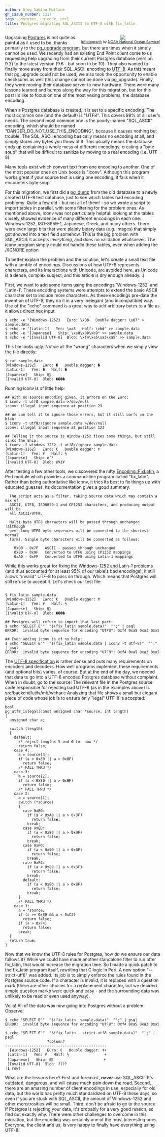 ```yaml
---
author: Greg Sabino Mullane
gh_issue_number: 1317
tags: postgres, unicode, perl
title: Postgres migrating SQL_ASCII to UTF-8 with fix_latin
---
```


<div class="separator" style="clear: both; float:right; text-align: center;"><a href="/blog/2017/07/21/postgres-migrating-sqlascii-to-utf-8/image-0.jpeg" imageanchor="1" style="clear: right; margin-bottom: 1em; margin-left: 1em;"><img border="0" data-original-height="395" data-original-width="500" src="/blog/2017/07/21/postgres-migrating-sqlascii-to-utf-8/image-0.jpeg"/></a><br/><small>(<a href="https://flic.kr/p/fZRp6G">photograph</a> by <a href="https://www.flickr.com/people/usoceangov/">NOAA National Ocean Service</a>)</small></div>

Upgrading [Postgres](https://www.postgresql.org/) is not quite as painful as it used to be, thanks
primarily to the [pg_upgrade program](https://www.postgresql.org/docs/current/static/pgupgrade.html), but there are times when it simply cannot be used.
We recently had an existing End Point client come to us requesting help upgrading from their current
Postgres database (version 9.2) to the latest version (9.6 - but soon to be 10). They also wanted
to finally move away from their SQL_ASCII encoding to [UTF-8](https://en.wikipedia.org/wiki/UTF-8). As this meant
that pg_upgrade could not be used, we also took the opportunity to enable
checksums as well (this change cannot be done via pg_upgrade). Finally, they
were moving their database server to new hardware. There were many lessons learned and bumps
along the way for this migration, but for this
post I'd like to focus on one of the most vexing problems, the database encoding.

When a Postgres database is created, it is set to a specific encoding. The most
common one (and the default) is "UTF8".  This covers
99% of all user's needs. The second most common one is the
poorly-named "SQL_ASCII" encoding, which should be named
"DANGER_DO_NOT_USE_THIS_ENCODING", because it causes nothing but trouble.
The SQL_ASCII encoding basically means no encoding at all, and simply stores
any bytes you throw at it. This usually means the database ends up containing a
whole mess of different encodings, creating a "byte soup" that will be
difficult to sanitize by moving to a real encoding (i.e. UTF-8).

Many tools exist which convert text from one encoding to another. One of the
most popular ones on Unix boxes is "iconv". Although this program works great
if your source text is using one encoding, it fails when it encounters
byte soup.

For this migration, we first did a [pg_dump](https://www.postgresql.org/docs/current/static/app-pgdump.html) from the old database to
a newly created UTF-8 test database, just to see which tables had encoding problems.
Quite a few did - but not all of them! - so we wrote a script to import tables
in parallel, with some filtering for the problem ones. As mentioned above,
iconv was not particularly helpful: looking at the tables closely showed
evidence of many different encodings in each one: Windows-1252, ISO-8859-1,  Japanese,
Greek, and many others. There were even large bits that were plainly
binary data (e.g. images) that simply got shoved into a text field somehow.
This is the big problem with SQL_ASCII: it accepts *everything*, and does no
validation whatsoever. The iconv program simply could not handle these tables,
even when adding the //IGNORE option.

To better explain the problem and the solution, let's create a small text
file with a jumble of encodings. Discussions of how UTF-8 represents
characters, and its interactions with Unicode, are avoided here, as
Unicode is a dense, complex subject, and this article is dry enough already. :)

First, we want to add some items using the encodings 'Windows-1252' and 'Latin-1'. These encoding
systems were attempts to extend the basic ASCII character set to include more characters. As these encodings
pre-date the invention of UTF-8, they do it in a very inelegant (and incompatible)
way. Use of the "echo" command is a great way to add arbitrary bytes to a file as it
allows direct hex input:

```
$ echo -e "[Windows-1252]   Euro: \x80   Double dagger: \x87" > sample.data
$ echo -e "[Latin-1]   Yen: \xa5   Half: \xbd" >> sample.data
$ echo -e "[Japanese]   Ship: \xe8\x88\xb9" >> sample.data
$ echo -e "[Invalid UTF-8]  Blob: \xf4\xa5\xa3\xa5" >> sample.data
```

This file looks ugly. Notice all the "wrong" characters when we simply view the file directly:

```
$ cat sample.data
[Windows-1252]   Euro: �   Double dagger: �
[Latin-1]   Yen: �   Half: �
[Japanese]   Ship: 船
[Invalid UTF-8]  Blob: ����
```

Running iconv is of little help:

```
## With no source encoding given, it errors on the Euro:
$ iconv -t utf8 sample.data >/dev/null
iconv: illegal input sequence at position 23

## We can tell it to ignore those errors, but it still barfs on the blob:
$ iconv -t utf8//ignore sample.data >/dev/null
iconv: illegal input sequence at position 123

## Telling it the source is Window-1252 fixes some things, but still sinks the Ship:
$ iconv -f windows-1252 -t utf8//ignore sample.data
[Windows-1252]   Euro: €   Double dagger: ‡
[Latin-1]   Yen: ¥   Half: ½
[Japanese]   Ship: èˆ¹
[Invalid UTF-8]  Blob: ô¥£¥
```

After testing a few other tools, we discovered the nifty [Encoding::FixLatin](https://metacpan.org/pod/Encoding::FixLatin), a Perl module which provides a command-line program called "fix_latin". Rather than being authoritative like iconv, it tries its best to fix things up with educated guesses. Its documentation gives a good summary:

```
  The script acts as a filter, taking source data which may contain a mix of
  ASCII, UTF8, ISO8859-1 and CP1252 characters, and producing output will be
  all ASCII/UTF8.

  Multi-byte UTF8 characters will be passed through unchanged (although
  over-long UTF8 byte sequences will be converted to the shortest normal
  form). Single byte characters will be converted as follows:

    0x00 - 0x7F   ASCII - passed through unchanged
    0x80 - 0x9F   Converted to UTF8 using CP1252 mappings
    0xA0 - 0xFF   Converted to UTF8 using Latin-1 mappings
```

While this works great for fixing the Windows-1252 and Latin-1 problems (and
thus accounted for at least 95% of our table's bad encodings), it still allows
"invalid" UTF-8 to pass on through. Which means that Postgres will still refuse
to accept it. Let's check our test file:

```

$ fix_latin sample.data
[Windows-1252]   Euro: €   Double dagger: ‡
[Latin-1]   Yen: ¥   Half: ½
[Japanese]   Ship: 船
[Invalid UTF-8]  Blob: ����

## Postgres will refuse to import that last part:
$ echo "SELECT E'"  "$(fix_latin sample.data)"  "';" | psql
ERROR:  invalid byte sequence for encoding "UTF8": 0xf4 0xa5 0xa3 0xa5

## Even adding iconv is of no help:
$ echo "SELECT E'"  "$(fix_latin sample.data | iconv -t utf-8)"  "';" | psql
ERROR:  invalid byte sequence for encoding "UTF8": 0xf4 0xa5 0xa3 0xa5
```

The [UTF-8 specification](https://tools.ietf.org/html/rfc3629) is rather dense and puts many requirements on
encoders and decoders. How well programs implement these requirements (and optional
bits) varies, of course. But at the end of the day, we needed that data to go
into a UTF-8 encoded Postgres database without complaint. When in doubt, go
to the source! The relevant file in the Postgres source code responsible for
rejecting bad UTF-8 (as in the examples above) is src/backend/utils/mb/wchar.c
Analyzing that file shows a small but elegant piece of code whose job is
to ensure only "legal" UTF-8 is accepted:

```
bool
pg_utf8_islegal(const unsigned char *source, int length)
{
  unsigned char a;

  switch (length)
  {
    default:
      /* reject lengths 5 and 6 for now */
      return false;
    case 4:
      a = source[3];
      if (a < 0x80 || a > 0xBF)
        return false;
      /* FALL THRU */
    case 3:
      a = source[2];
      if (a < 0x80 || a > 0xBF)
        return false;
      /* FALL THRU */
    case 2:
      a = source[1];
      switch (*source)
      {
        case 0xE0:
          if (a < 0xA0 || a > 0xBF)
            return false;
          break;
        case 0xED:
          if (a < 0x80 || a > 0x9F)
            return false;
          break;
        case 0xF0:
          if (a < 0x90 || a > 0xBF)
            return false;
          break;
        case 0xF4:
          if (a < 0x80 || a > 0x8F)
            return false;
          break;
        default:
          if (a < 0x80 || a > 0xBF)
            return false;
          break;
      }
      /* FALL THRU */
    case 1:
      a = *source;
      if (a >= 0x80 && a < 0xC2)
        return false;
      if (a > 0xF4)
        return false;
      break;
  }
  return true;
}
```

Now that we know the UTF-8 rules for Postgres, how do we ensure our data follows it?
While we could have made another standalone filter to run after fix_latin, that would
increase the migration time. So I made a quick patch to the fix_latin program itself, rewriting
that C logic in Perl. A new option "--strict-utf8" was added. Its job is to simply enforce the
rules found in the Postgres source code. If a character is invalid, it is replaced with
a question mark (there are other choices for a replacement character, but we decided simple
question marks were quick and easy - and the surrounding data was unlikely to be read or even used anyway).

Voila! All of the data was now going into Postgres without a problem. Observe:

```
$ echo "SELECT E'"  "$(fix_latin  sample.data)"  "';" | psql
ERROR:  invalid byte sequence for encoding "UTF8": 0xf4 0xa5 0xa3 0xa5

$ echo "SELECT E'"  "$(fix_latin --strict-utf8 sample.data)"  "';" | psql
                   ?column?
----------------------------------------------
  [Windows-1252]   Euro: €   Double dagger: ‡+
 [Latin-1]   Yen: ¥   Half: ½                +
 [Japanese]   Ship: 船                       +
 [Invalid UTF-8]  Blob: ????
(1 row)
```

What are the lessons here? First and foremost, ***never*** use SQL_ASCII. It's outdated,
dangerous, and will cause much pain down the road. Second, there are an amazing number
of client encodings in use, especially for old data, but the world has pretty much standardized
on UTF-8 these days, so even if you are stuck with SQL_ASCII, the amount of Windows-1252 and
other monstrosities will be small. Third, don't be afraid to go to the source. If Postgres
is rejecting your data, it's probably for a very good reason, so find out exactly why.
There were other challenges to overcome in this migration, but the encoding was certainly
one of the most interesting ones. Everyone, the client and us, is very happy to finally
have everything using UTF-8!
